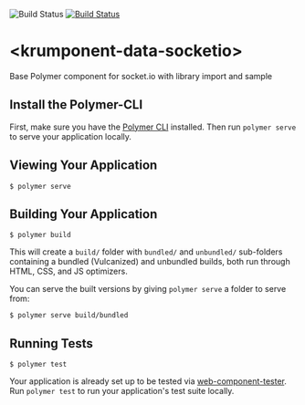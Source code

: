 ![Build Status](https://api.travis-ci.org/krumIO/krumponent-krumponent-data-socketio.svg?branch=master)
[![Build Status](https://saucelabs.com/browser-matrix/krumware.svg)](https://saucelabs.com/beta/builds/a8427f8b2e4845d7a79887d2e37b987d)

# \<krumponent-data-socketio\>

Base Polymer component for socket.io with library import and sample

## Install the Polymer-CLI

First, make sure you have the [Polymer CLI](https://www.npmjs.com/package/polymer-cli) installed. Then run `polymer serve` to serve your application locally.

## Viewing Your Application

```
$ polymer serve
```

## Building Your Application

```
$ polymer build
```

This will create a `build/` folder with `bundled/` and `unbundled/` sub-folders
containing a bundled (Vulcanized) and unbundled builds, both run through HTML,
CSS, and JS optimizers.

You can serve the built versions by giving `polymer serve` a folder to serve
from:

```
$ polymer serve build/bundled
```

## Running Tests

```
$ polymer test
```

Your application is already set up to be tested via [web-component-tester](https://github.com/Polymer/web-component-tester). Run `polymer test` to run your application's test suite locally.
